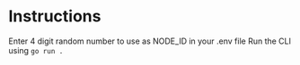 # Instructions

Enter 4 digit random number to use as NODE_ID in your .env file
Run the CLI using `go run .`